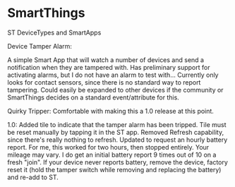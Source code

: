 # SmartThings
ST DeviceTypes and SmartApps

Device Tamper Alarm:

A simple Smart App that will watch a number of devices and send a notification when they are tampered with. Has preliminary support for activating alarms, but I do not have an alarm to test with...
Currently only looks for contact sensors, since there is no standard way to report tampering. Could easily be expanded to other devices if the community or SmartThings decides on a standard event/attribute for this.

Quirky Tripper:
Comfortable with making this a 1.0 release at this point.

1.0:
Added tile to indicate that the tamper alarm has been tripped. Tile must be reset manually by tapping it in the ST app.
Removed Refresh capability, since there's really nothing to refresh.
Updated to request an hourly battery report. For me, this worked for two hours, then stopped entirely. Your mileage may vary.
I do get an initial battery report 9 times out of 10 on a fresh "join".
If your device never reports battery, remove the device, factory reset it (hold the tamper switch while removing and replacing the battery) and re-add to ST.
